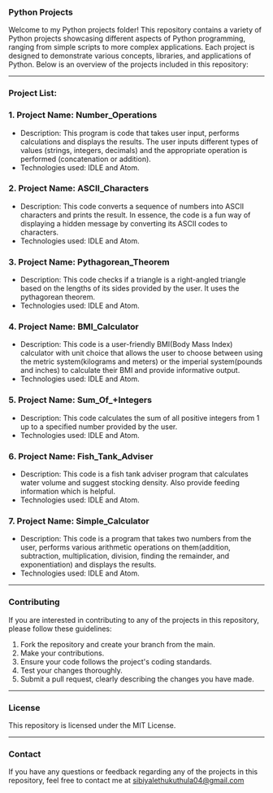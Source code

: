### Python Projects
Welcome to my Python projects folder! This repository contains a variety of Python projects 
showcasing different aspects of Python programming, ranging from simple scripts to more
complex applications. Each project is designed to demonstrate various concepts, libraries, and
applications of Python. Below is an overview of the projects included in this repository:

---

### Project List:
### 1. Project Name: Number_Operations
- Description: This program is code that takes user input, performs calculations and displays the results.
               The user inputs different types of values (strings, integers, decimals) and the appropriate
               operation is performed (concatenation or addition).
- Technologies used: IDLE and Atom.

### 2. Project Name: ASCII_Characters
- Description: This code converts a sequence of numbers into ASCII characters and prints the result.
               In essence, the code is a fun way of displaying a hidden message by converting its ASCII
               codes to characters.
- Technologies used: IDLE and Atom.

### 3. Project Name: Pythagorean_Theorem
- Description: This code checks if a triangle is a right-angled triangle based on the lengths of its sides
                 provided by the user. It uses the pythagorean theorem.
- Technologies used: IDLE and Atom.

### 4. Project Name: BMI_Calculator
- Description: This code is a user-friendly BMI(Body Mass Index) calculator with unit choice that allows the user to choose between using the metric
               system(kilograms and meters) or the imperial system(pounds and inches) to calculate their
               BMI and provide informative output.
- Technologies used: IDLE and Atom.

### 5. Project Name: Sum_Of_+Integers
- Description: This code calculates the sum of all positive integers from 1 up to a specified number provided by the user.
- Technologies used: IDLE and Atom.

### 6. Project Name: Fish_Tank_Adviser
- Description: This code is a fish tank adviser program that calculates water volume and suggest stocking density. Also provide
               feeding information which is helpful.
- Technologies used: IDLE and Atom.

### 7. Project Name: Simple_Calculator
- Description: This code is a program that takes two numbers from the user, performs various arithmetic operations on them(addition, subtraction,
               multiplication, division, finding the remainder, and exponentiation) and displays the results.
- Technologies used: IDLE and Atom.
  
---

### Contributing 
If you are interested in contributing to any of the projects in this repository, please follow these
guidelines:
1. Fork the repository and create your branch from the main.
2. Make your contributions.
3. Ensure your code follows the project's coding standards.
4. Test your changes thoroughly.
5. Submit a pull request, clearly describing the changes you have made.

---

### License
This repository is licensed under the MIT License.

---

### Contact 
If you have any questions or feedback regarding any of the projects in this repository, feel
free to contact me at sibiyalethukuthula04@gmail.com
